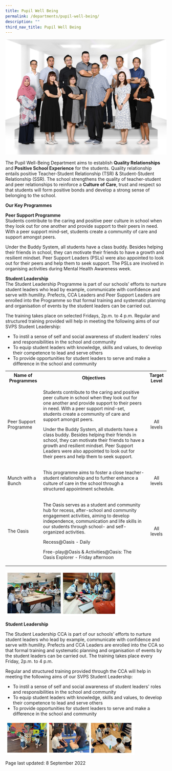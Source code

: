 ```yaml
---
title: Pupil Well Being
permalink: /departments/pupil-well-being/
description: ""
third_nav_title: Pupil Well Being
---
```

<img src="/images/PW.jpg">
<p>The Pupil Well-Being Department aims to establish <strong>Quality Relationships</strong> and <strong>Positive School Experience</strong> for the students. Quality relationship entails positive Teacher-Student Relationship (TSR) & Student-Student Relationship (SSR). The school strengthens the quality of teacher-student and peer relationships to reinforce a <strong>Culture of Care</strong>, trust and respect so that students will form positive bonds and develop a strong sense of belonging to the school.</p>
<p><strong>Our Key Programmes</strong></p>
<p><strong>Peer Support Programme</strong><br />
Students contribute to the caring and positive peer culture in school when they look out for one another and provide support to their peers in need. With a peer support mind-set, students create a community of care and support amongst peers.</p>
<p>Under the Buddy System, all students have a class buddy. Besides helping their friends in school, they can motivate their friends to have a growth and resilient mindset. Peer Support Leaders (PSLs) were also appointed to look out for their peers and help them to seek support. The PSLs are involved in organising activities during Mental Health Awareness week.</p>
<p><strong>Student Leadership</strong><br />
The Student Leadership Programme is part of our schools’ efforts to nurture student leaders who lead by example, communicate with confidence and serve with humility. Prefects, CCA Leaders and Peer Support Leaders are enrolled into the Programme so that formal training and systematic planning and organisation of events by the student leaders can be carried out.</p>
<p>The training takes place on selected Fridays, 2p.m. to 4 p.m. Regular and structured training provided will help in meeting the following aims of our SVPS Student Leadership:
<ul>
	<li>To instil a sense of self and social awareness of student leaders' roles and responsibilities in the school and community
<li>To equip student leaders with knowledge, skills and values, to develop their competence to lead and serve others
<li>To provide opportunities for student leaders to serve and make a difference in the school and community</ul></p>
<table>
<tbody>
<tr>
<th style="text-align: center;">Name of Programmes</th>
<th style="text-align: center;">Objectives</th>
<th style="text-align: center;">Target Level</th>
</tr>
<tr>
<td>Peer Support Programme</td>
<td>
<p>Students contribute to the caring and positive peer culture in school when they look out for one another and provide support to their peers in need. With a peer support mind-set, students create a community of care and support amongst peers.</p>
<p>Under the Buddy System, all students have a class buddy. Besides helping their friends in school, they can motivate their friends to have a growth and resilient mindset. Peer Support Leaders were also appointed to look out for their peers and help them to seek support.</p>
</td>
<td style="text-align: center;">All levels</td>
</tr>
<tr>
<td>Munch with a Bunch</td>
<td><p>This programme aims to foster a close teacher-student relationship and to further enhance a culture of care in the school through a structured appointment schedule.</p></td>
<td style="text-align: center;">All levels</td>
</tr>
<tr>
<td>The Oasis</td>
<td>
<p>The Oasis serves as a student and community hub for recess, after-school and community engagement activities, aiming to develop independence, communication and life skills in our students through school- and self-organized activities.</p>
<p>Recess@Oasis - Daily</p>
<p>Free-play@Oasis &amp; Activities@Oasis: The Oasis Explorer - Friday afternoon</p>
</td>
<td style="text-align: center;">All levels</td>
</tr>
</tbody>
</table>
<img style="width: 70%;" src="/images/pw5.jpg" />
<p><strong>Student Leadership</strong></p>
<p>The Student Leadership CCA is part of our schools&rsquo; efforts to nurture student leaders who lead by example, communicate with confidence and serve with humility. Prefects and CCA Leaders are enrolled into the CCA so that formal training and systematic planning and organisation of events by the student leaders can be carried out. The training takes place every Friday, 2p.m. to 4 p.m.&nbsp;</p>
<p>Regular and structured training provided through the CCA will help in meeting the following aims of our SVPS Student Leadership:</p>
<ul>
<li>To instil a sense of self and social awareness of student leaders' roles and responsibilities in the school and community</li>
<li>To equip student leaders with knowledge, skills and values, to develop their competence to lead and serve others</li>
<li>To provide opportunities for student leaders to serve and make a difference in the school and community</li>
</ul>
<img style="width: 80%;" src="/images/pw6.jpg" />
<p>Page last updated: 8 September 2022</p>